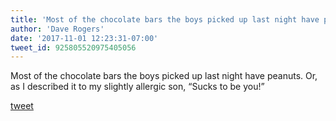 ```yaml
---
title: 'Most of the chocolate bars the boys picked up last night have peanuts. Or,...'
author: 'Dave Rogers'
date: '2017-11-01 12:23:31-07:00'
tweet_id: 925805520975405056
---
```

Most of the chocolate bars the boys picked up last night have peanuts. Or, as I described it to my slightly allergic son, “Sucks to be you!”

[tweet](https://twitter.com/yukondude/status/925805520975405056)